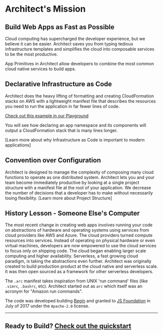 # Architect's Mission

## Build Web Apps as Fast as Possible
Cloud computing has supercharged the developer experience, but we believe it can be easier. Architect saves you from typing tedious infrastructure templates and simplifies the cloud into composable services to be the most productive. 

App Primitives in Architect allow developers to combine the most common cloud native services to build apps.

## Declarative Infrastructure as Code 
Architect does the heavy lifting of formatting and creating CloudFormation stacks on AWS with a lightweight manifest file that describes the resources you need to run the application in far fewer lines of code. 

[Check out this example in our Playground](https://arc.codes/playground)

You will see how declaring an app namespace and its components will output a CloudFormation stack that is many lines longer.

[Learn more about why Infrastructure as Code is important to modern applications]

## Convention over Configuration
Architect is designed to manage the complexity of composing many cloud functions to operate as one distributed system. Architect lets you and your team become immediately productive by looking at a single project structure with a manifest file at the root of your application. We decrease the number of decisions that a developer has to make without necessarily losing flexibility. [Learn more about Project Structure]

## History Lesson - Someone Else's Computer
The most recent change in creating web apps involves running your code on abstractions of hardware and operating systems using services from cloud providers like AWS and Azure. The cloud providers turned compute resources into services. Instead of operating on physical hardware or even virtual machines, developers are now empowered to use the cloud services to focus only on shipping code. The cloud began enabling larger scale computing and higher availability.  Serverless, a fast growing cloud paradigm, is taking the abstractions even further. Architect was originally created to build production product at the cloud native and serverless scale. It was then open sourced as a framework for other serverless developers.

The `.arc` manifest takes inspiration from UNIX 'run command' files (like `.vimrc`, `.bashrc`, etc). Architect started out as `arc` which itself was an acronym for "Amazon run commands".

The code was developed building [Begin](https://begin.com) and granted to [JS Foundation](https://js.foundation/) in July of 2017 under the `Apache-2.0` license.

---

## Ready to Build? [Check out the quickstart](/quickstart)